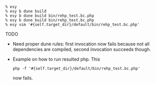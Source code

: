 ```
% esy
% esy b dune build
% esy b dune build bin/rehp_test.bc.php
% esy b dune build bin/rehp_test.bc.php
% esy vim '#{self.target_dir}/default/bin/rehp_test.bc.php'
```

TODO

- Need proper dune rules: first invocation now fails because not all
  dependencies are compiled, second invocation succeeds though.

- Example on how to run resulted php. This
	```
	php -f '#{self.target_dir}/default/bin/rehp_test.bc.php'
	```
	now fails.
